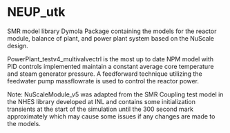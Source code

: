 # NEUP_utk
SMR model library
Dymola Package containing the models for the reactor module, balance of plant, and power plant system based on the NuScale design.


PowerPlant_testv4_multivalvectrl is the most up to date NPM model with PID controls implemented maintain a constant average core temperature and steam generator pressure.
A feedforward technique utilizing the feedwater pump massflowrate is used to control the reactor power.

Note: NuScaleModule_v5 was adapted from the SMR Coupling test model in the NHES library developed at INL and contains some initialization transients at the start of the simulation until the 300 second mark approximately which may cause some issues if any changes are made to the models.
